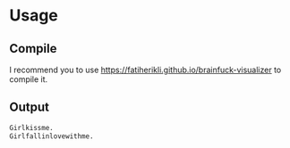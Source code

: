 # Usage

## Compile

I recommend you to use https://fatiherikli.github.io/brainfuck-visualizer to compile it.

## Output

```sh
Girlkissme.
Girlfallinlovewithme.
```